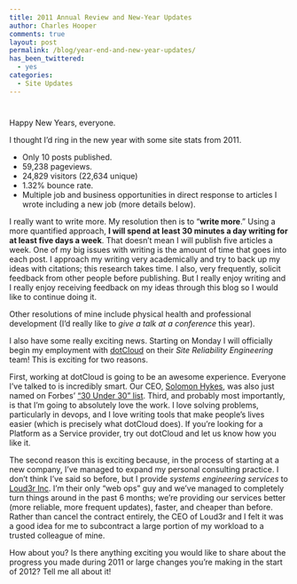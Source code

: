 ```yaml
---
title: 2011 Annual Review and New-Year Updates
author: Charles Hooper
comments: true
layout: post
permalink: /blog/year-end-and-new-year-updates/
has_been_twittered:
  - yes
categories:
  - Site Updates
---
```

# 

Happy New Years, everyone.

I thought I’d ring in the new year with some site stats from 2011.

*   Only 10 posts published.
*   59,238 pageviews.
*   24,829 visitors (22,634 unique)
*   1.32% bounce rate.
*   Multiple job and business opportunities in direct response to articles I wrote including a new job (more details below).

I really want to write more. My resolution then is to “**write more**.” Using a more quantified approach, **I will spend at least 30 minutes a day writing for at least five days a week**. That doesn’t mean I will publish five articles a week. One of my big issues with writing is the amount of time that goes into each post. I approach my writing very academically and try to back up my ideas with citations; this research takes time. I also, very frequently, solicit feedback from other people before publishing. But I really enjoy writing and I really enjoy receiving feedback on my ideas through this blog so I would like to continue doing it.

Other resolutions of mine include physical health and professional development (I’d really like to *give a talk at a conference* this year).

I also have some really exciting news. Starting on Monday I will officially begin my employment with [dotCloud][1] on their *Site Reliability Engineering* team! This is exciting for two reasons.

 [1]: https://www.dotcloud.com/

First, working at dotCloud is going to be an awesome experience. Everyone I’ve talked to is incredibly smart. Our CEO, [Solomon Hykes][1], was also just named on Forbes’ [“30 Under 30” list][2]. Third, and probably most importantly, is that I’m going to absolutely love the work. I love solving problems, particularly in devops, and I love writing tools that make people’s lives easier (which is precisely what dotCloud does). If you’re looking for a Platform as a Service provider, try out dotCloud and let us know how you like it.

 [2]: http://www.forbes.com/special-report/2011/30-under30-12/30-under-30-12_land.html

The second reason this is exciting because, in the process of starting at a new company, I’ve managed to expand my personal consulting practice. I don’t think I’ve said so before, but I provide *systems engineering services* to [Loud3r Inc][3]. I’m their only “web ops” guy and we’ve managed to completely turn things around in the past 6 months; we’re providing our services better (more reliable, more frequent updates), faster, and cheaper than before. Rather than cancel the contract entirely, the CEO of Loud3r and I felt it was a good idea for me to subcontract a large portion of my workload to a trusted colleague of mine.

 [3]: http://www.loud3r.com/

How about you? Is there anything exciting you would like to share about the progress you made during 2011 or large changes you’re making in the start of 2012? Tell me all about it!
